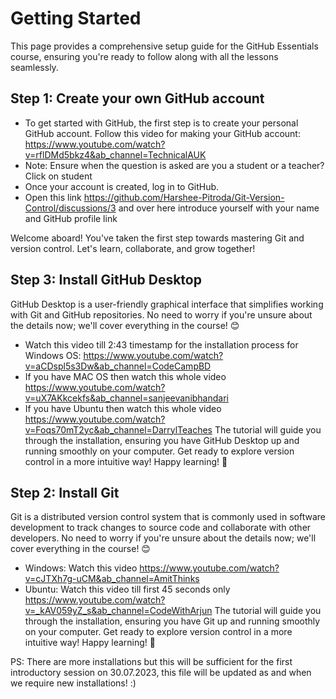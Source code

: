 
# Getting Started

This page provides a comprehensive setup guide for the GitHub Essentials course, ensuring you're ready to follow along with all the lessons seamlessly.

## Step 1: Create your own GitHub account

- To get started with GitHub, the first step is to create your personal GitHub account. Follow this video for making your GitHub account: https://www.youtube.com/watch?v=rflDMd5bkz4&ab_channel=TechnicalAUK
- Note: Ensure when the question is asked are you a student or a teacher? Click on student
- Once your account is created, log in to GitHub.
- Open this link https://github.com/Harshee-Pitroda/Git-Version-Control/discussions/3 and over here introduce yourself with your name and GitHub profile link

Welcome aboard! You've taken the first step towards mastering Git and version control. Let's learn, collaborate, and grow together!


## Step 3: Install GitHub Desktop

GitHub Desktop is a user-friendly graphical interface that simplifies working with Git and GitHub repositories. No need to worry if you're unsure about the details now; we'll cover everything in the course! 😊

- Watch this video till 2:43 timestamp for the installation process for Windows OS: https://www.youtube.com/watch?v=aCDspl5s3Dw&ab_channel=CodeCampBD
- If you have MAC OS then watch this whole video https://www.youtube.com/watch?v=uX7AKkcekfs&ab_channel=sanjeevanibhandari
- If you have Ubuntu then watch this whole video https://www.youtube.com/watch?v=Foqs70mT2yc&ab_channel=DarrylTeaches
The tutorial will guide you through the installation, ensuring you have GitHub Desktop up and running smoothly on your computer. Get ready to explore version control in a more intuitive way! Happy learning! 🚀

## Step 2: Install Git

Git is a distributed version control system that is commonly used in software development to track changes to source code and collaborate with other developers. No need to worry if you're unsure about the details now; we'll cover everything in the course! 😊

- Windows: Watch this video https://www.youtube.com/watch?v=cJTXh7g-uCM&ab_channel=AmitThinks
- Ubuntu: Watch this video till first 45 seconds only https://www.youtube.com/watch?v=_kAV059yZ_s&ab_channel=CodeWithArjun
The tutorial will guide you through the installation, ensuring you have Git up and running smoothly on your computer. Get ready to explore version control in a more intuitive way! Happy learning! 🚀

PS: There are more installations but this will be sufficient for the first introductory session on 30.07.2023, this file will be updated as and when we require new installations! :)
